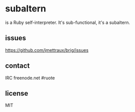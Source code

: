 
# subaltern

is a Ruby self-interpreter. It's sub-functional, it's a subaltern.


## issues

https://github.com/jmettraux/brig/issues


## contact

IRC freenode.net #ruote


## license

MIT

